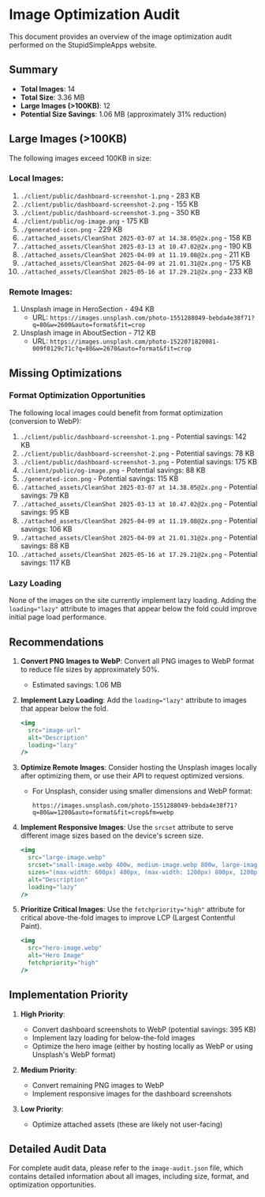 # Image Optimization Audit

This document provides an overview of the image optimization audit performed on the StupidSimpleApps website.

## Summary

- **Total Images**: 14
- **Total Size**: 3.36 MB
- **Large Images (>100KB)**: 12
- **Potential Size Savings**: 1.06 MB (approximately 31% reduction)

## Large Images (>100KB)

The following images exceed 100KB in size:

### Local Images:
1. `./client/public/dashboard-screenshot-1.png` - 283 KB
2. `./client/public/dashboard-screenshot-2.png` - 155 KB
3. `./client/public/dashboard-screenshot-3.png` - 350 KB
4. `./client/public/og-image.png` - 175 KB
5. `./generated-icon.png` - 229 KB
6. `./attached_assets/CleanShot 2025-03-07 at 14.38.05@2x.png` - 158 KB
7. `./attached_assets/CleanShot 2025-03-13 at 10.47.02@2x.png` - 190 KB
8. `./attached_assets/CleanShot 2025-04-09 at 11.19.08@2x.png` - 211 KB
9. `./attached_assets/CleanShot 2025-04-09 at 21.01.31@2x.png` - 175 KB
10. `./attached_assets/CleanShot 2025-05-16 at 17.29.21@2x.png` - 233 KB

### Remote Images:
1. Unsplash image in HeroSection - 494 KB
   - URL: `https://images.unsplash.com/photo-1551288049-bebda4e38f71?q=80&w=2600&auto=format&fit=crop`
2. Unsplash image in AboutSection - 712 KB
   - URL: `https://images.unsplash.com/photo-1522071820081-009f0129c71c?q=80&w=2670&auto=format&fit=crop`

## Missing Optimizations

### Format Optimization Opportunities

The following local images could benefit from format optimization (conversion to WebP):

1. `./client/public/dashboard-screenshot-1.png` - Potential savings: 142 KB
2. `./client/public/dashboard-screenshot-2.png` - Potential savings: 78 KB
3. `./client/public/dashboard-screenshot-3.png` - Potential savings: 175 KB
4. `./client/public/og-image.png` - Potential savings: 88 KB
5. `./generated-icon.png` - Potential savings: 115 KB
6. `./attached_assets/CleanShot 2025-03-07 at 14.38.05@2x.png` - Potential savings: 79 KB
7. `./attached_assets/CleanShot 2025-03-13 at 10.47.02@2x.png` - Potential savings: 95 KB
8. `./attached_assets/CleanShot 2025-04-09 at 11.19.08@2x.png` - Potential savings: 106 KB
9. `./attached_assets/CleanShot 2025-04-09 at 21.01.31@2x.png` - Potential savings: 88 KB
10. `./attached_assets/CleanShot 2025-05-16 at 17.29.21@2x.png` - Potential savings: 117 KB

### Lazy Loading

None of the images on the site currently implement lazy loading. Adding the `loading="lazy"` attribute to images that appear below the fold could improve initial page load performance.

## Recommendations

1. **Convert PNG Images to WebP**: Convert all PNG images to WebP format to reduce file sizes by approximately 50%.
   - Estimated savings: 1.06 MB

2. **Implement Lazy Loading**: Add the `loading="lazy"` attribute to images that appear below the fold.
   ```jsx
   <img 
     src="image-url" 
     alt="Description" 
     loading="lazy" 
   />
   ```

3. **Optimize Remote Images**: Consider hosting the Unsplash images locally after optimizing them, or use their API to request optimized versions.
   - For Unsplash, consider using smaller dimensions and WebP format:
     ```
     https://images.unsplash.com/photo-1551288049-bebda4e38f71?q=80&w=1200&auto=format&fit=crop&fm=webp
     ```

4. **Implement Responsive Images**: Use the `srcset` attribute to serve different image sizes based on the device's screen size.
   ```jsx
   <img 
     src="large-image.webp" 
     srcset="small-image.webp 400w, medium-image.webp 800w, large-image.webp 1200w" 
     sizes="(max-width: 600px) 400px, (max-width: 1200px) 800px, 1200px" 
     alt="Description" 
     loading="lazy" 
   />
   ```

5. **Prioritize Critical Images**: Use the `fetchpriority="high"` attribute for critical above-the-fold images to improve LCP (Largest Contentful Paint).
   ```jsx
   <img 
     src="hero-image.webp" 
     alt="Hero Image" 
     fetchpriority="high" 
   />
   ```

## Implementation Priority

1. **High Priority**:
   - Convert dashboard screenshots to WebP (potential savings: 395 KB)
   - Implement lazy loading for below-the-fold images
   - Optimize the hero image (either by hosting locally as WebP or using Unsplash's WebP format)

2. **Medium Priority**:
   - Convert remaining PNG images to WebP
   - Implement responsive images for the dashboard screenshots

3. **Low Priority**:
   - Optimize attached assets (these are likely not user-facing)

## Detailed Audit Data

For complete audit data, please refer to the `image-audit.json` file, which contains detailed information about all images, including size, format, and optimization opportunities.

